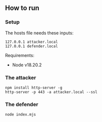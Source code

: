 ## How to run

### Setup

The hosts file needs these inputs:

```
127.0.0.1 attacker.local
127.0.0.1 defender.local
```

Requirements:

- Node v18.20.2

### The attacker

```
npm install http-server -g
http-server -p 443 -a attacker.local --ssl
```

### The defender

```
node index.mjs
```